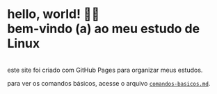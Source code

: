 # hello, world! 🖖🏽 <br> bem-vindo (a) ao meu estudo de Linux
<br>
este site foi criado com GitHub Pages para organizar meus estudos.

para ver os comandos básicos, acesse o arquivo [`comandos-basicos.md`](./comandos-basicos.md).
